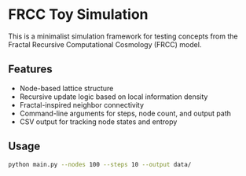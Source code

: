 # FRCC Toy Simulation

This is a minimalist simulation framework for testing concepts from the Fractal Recursive Computational Cosmology (FRCC) model.

## Features
- Node-based lattice structure
- Recursive update logic based on local information density
- Fractal-inspired neighbor connectivity
- Command-line arguments for steps, node count, and output path
- CSV output for tracking node states and entropy

## Usage
```bash
python main.py --nodes 100 --steps 10 --output data/

